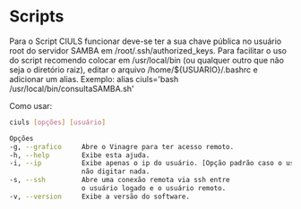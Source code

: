 # Scripts

Para o Script CIULS funcionar deve-se ter a sua chave pública no usuário root do servidor SAMBA em /root/.ssh/authorized_keys.
Para facilitar o uso do script recomendo colocar em /usr/local/bin (ou qualquer outro que não seja o diretório raiz), editar o arquivo /home/${USUARIO}/.bashrc e adicionar um alias. Exemplo: alias ciuls='bash /usr/local/bin/consultaSAMBA.sh'

Como usar:
```bash
ciuls [opções] [usuário]

Opções
-g, --grafico     Abre o Vinagre para ter acesso remoto.
-h, --help        Exibe esta ajuda.
-i, --ip          Exibe apenas o ip do usuário. [Opção padrão caso o usuário
                  não digitar nada.
-s, --ssh         Abre uma conexão remota via ssh entre
                  o usuário logado e o usuário remoto.
-v, --version     Exibe a versão do software.
```
